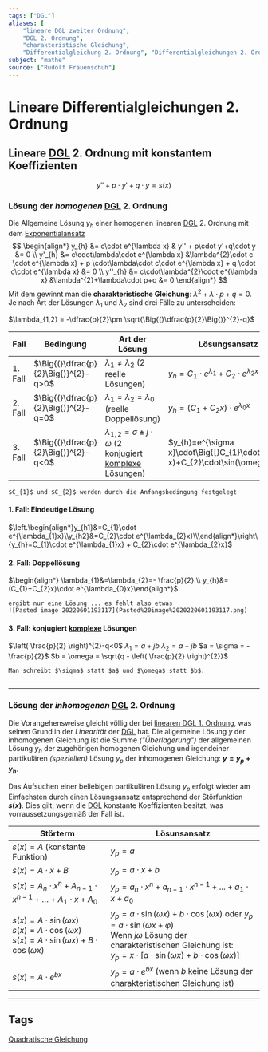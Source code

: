 ```yaml
---
tags: ["DGL"]
aliases: [
	"lineare DGL zweiter Ordnung",
	"DGL 2. Ordnung",
	"charakteristische Gleichung",
	"Differentialgleichung 2. Ordnung", "Differentialgleichungen 2. Ordnung"]
subject: "mathe"
source: ["Rudolf Frauenschuh"]
---
```


# Lineare Differentialgleichungen 2. Ordnung
## Lineare [DGL](mathe/mathe%20(4)/{MOC}%20DGL.md) 2. Ordnung mit konstantem Koeffizienten
$$y'' + p\cdot y'+q\cdot y=s(x) $$
### Lösung der *homogenen* [DGL](mathe/mathe%20(4)/{MOC}%20DGL.md) 2. Ordnung
Die Allgemeine Lösung $y_h$ einer homogenen linearen [DGL](mathe/mathe%20(4)/{MOC}%20DGL.md) 2. Ordnung mit dem [Exponentialansatz](mathe/mathe%20(4)/lineare%20DGL%201.%20Ordnung.md)
$$
\begin{align*}
	y_{h} &= c\cdot e^{\lambda x} & y'' + p\cdot y'+q\cdot y &= 0 \\
	y'_{h} &= c\cdot\lambda\cdot e^{\lambda x} &\lambda^{2}\cdot c \cdot e^{\lambda x} + p \cdot\lambda\cdot c\cdot e^{\lambda x} + q \cdot c\cdot e^{\lambda x} &= 0 \\
	y''_{h} &= c\cdot\lambda^{2}\cdot e^{\lambda x} &\lambda^{2}+\lambda\cdot p+q &= 0
\end{align*}
$$
Mit dem [](mathe/mathe%20(4)/lineare%20DGL%201.%20Ordnung.md#Lösung%20der%20homogenen%20DGL%201%20Ordnung%20Exponentialansatz|Exponentialansatz) gewinnt man die **charakteristische Gleichung**: $\lambda^{2}+\lambda\cdot p+q=0$.
Je nach Art der Lösungen $\lambda_{1}$ und $\lambda_{2}$ sind drei Fälle zu unterscheiden: 

$\lambda_{1,2} = -\dfrac{p}{2}\pm \sqrt{\Big{(}\dfrac{p}{2}\Big{)}^{2}-q}$

| Fall    | Bedingung                            | Art der Lösung                                                                               | Lösungsansatz für `y`                                                                    |
| ------- | ------------------------------------ | -------------------------------------------------------------------------------------------- | ---------------------------------------------------------------------------------------- |
| 1. Fall | $\Big{(}\dfrac{p}{2}\Big{)}^{2}-q>0$ | $\lambda_1 \neq \lambda_2$ (2 reelle Lösungen)                                               | $y_{h}= C_{1}\cdot e^{\lambda_{1}}+C_{2}\cdot e^{\lambda_{2}x}$                          |
| 2. Fall | $\Big{(}\dfrac{p}{2}\Big{)}^{2}-q=0$ | $\lambda_{1}=\lambda_{2}=\lambda_0$ (reelle Doppellösung)                                    | $y_{h}=(C_{1}+C_{2}x)\cdot e^{\lambda_{0}x}$                                             |
| 3. Fall | $\Big{(}\dfrac{p}{2}\Big{)}^{2}-q<0$ | $\lambda_{1,2}=\sigma\pm j\cdot\omega$ (2 konjugiert [komplexe](Komplexe%20Zahlen%5C) Lösungen) | $y_{h}=e^{\sigma x}\cdot\Big{[}C_{1}\cdot\cos(\omega x)+C_{2}\cdot\sin(\omega x)\Big{]}$ |

```ad-note
$C_{1}$ und $C_{2}$ werden durch die Anfangsbedingung festgelegt
```

#### 1. Fall: Eindeutige Lösung
$\left.\begin{align*}y_{h1}&=C_{1}\cdot e^{\lambda_{1}x}\\y_{h2}&=C_{2}\cdot e^{\lambda_{2}x}\\\end{align*}\right\{y_{h}=C_{1}\cdot e^{\lambda_{1}x} + C_{2}\cdot e^{\lambda_{2}x}$

#### 2. Fall: Doppellösung
$\begin{align*} \lambda_{1}&=\lambda_{2}=- \frac{p}{2} \\ y_{h}&=(C_{1}+C_{2}x)\cdot e^{\lambda_{0}x}\end{align*}$

```ad-warning
ergibt nur eine Lösung ... es fehlt also etwas
![Pasted image 20220601193117](Pasted%20image%2020220601193117.png)
```

#### 3. Fall: konjugiert [komplexe](mathe/mathe%20(3)/Komplexe%20Zahlen.md) Lösungen
$\left( \frac{p}{2} \right)^{2}-q<0$
$\lambda_{1}=a+jb$
$\lambda_{2}=a-jb$
$a = \sigma = -\frac{p}{2}$
$b = \omega = \sqrt{q - \left( \frac{p}{2} \right)^{2}}$

```ad-note
Man schreibt $\sigma$ statt $a$ und $\omega$ statt $b$.
```

```ad-example

```

---

### Lösung der *inhomogenen* [DGL](mathe/mathe%20(4)/{MOC}%20DGL.md) 2. Ordnung
Die Vorangehensweise gleicht völlig der bei [linearen DGL 1. Ordnung](mathe/mathe%20(4)/lineare%20DGL%201.%20Ordnung.md), was seinen Grund in der *Linearität* der [DGL](mathe/mathe%20(4)/{MOC}%20DGL.md) hat. Die allgemeine Lösung $y$ der inhomogenen Gleichung ist die Summe *("Überlagerung")* der allgemeinen Lösung $y_{h}$ der zugehörigen homogenen Gleichung und irgendeiner partikulären *(speziellen)* Lösung $y_{p}$ der inhomogenen Gleichung: **$y=y_{p}+y_{h}$**. 

Das Aufsuchen einer beliebigen partikulären Lösung $y_{p}$ erfolgt wieder am Einfachsten durch einen Lösungsansatz entsprechend der Störfunktion **$s(x)$**. Dies gilt, wenn die [DGL](mathe/mathe%20(4)/{MOC}%20DGL.md) konstante Koeffizienten besitzt, was vorraussetzungsgemäß der Fall ist. 

| Störterm                                                                                                       | Lösunsansatz                                                                                                                                                                                                             |
| -------------------------------------------------------------------------------------------------------------- | ------------------------------------------------------------------------------------------------------------------------------------------------------------------------------------------------------------------------ |
| $s(x)=A$ (konstante Funktion)                                                                                  | $y_{p}=a$                                                                                                                                                                                                                |
| $s(x)=A\cdot x+B$                                                                                              | $y_{p}=a\cdot x+b$                                                                                                                                                                                                       |
| $s(x)=A_{n}\cdot x^{n}+A_{n-1}\cdot x^{n-1}+\ldots+A_{1}\cdot x+A_{0}$                                         | $y_p=a_{n}\cdot x^{n}+a_{n-1}\cdot x^{n-1}+...+a_{1}\cdot x+a_{0}$                                                                                                                                                       |
| $s(x)=A\cdot\sin(\omega x)$<br>$s(x)=A\cdot\cos(\omega x)$<br>$s(x)=A\cdot\sin(\omega x)+B\cdot\cos(\omega x)$ | $y_{p}=a\cdot\sin(\omega x)+b\cdot\cos(\omega x)$ oder $y_{p}=a\cdot\sin(\omega x+\varphi)$<br>Wenn $j\omega$ Lösung der charakteristischen Gleichung ist: <br>$y_{p}=x\cdot[a\cdot\sin(\omega x)+b\cdot\cos(\omega x)]$ |
| $s(x)=A\cdot e^{bx}$                                                                                           | $y_{p}=a\cdot e^{bx}$ (wenn $b$ keine Lösung der charakteristischen Gleichung ist)                                                                                                                                       |


---

## Tags
[Quadratische Gleichung](Quadratische%20Gleichung)